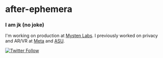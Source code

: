 # after-ephemera  

### I am jk (no joke)

I'm working on production at [Mysten Labs](https://mystenlabs.com/). I previously worked on privacy and AR/VR at [Meta](https://about.meta.com/) and [ASU](https://meteor.ame.asu.edu/).

[![Twitter Follow](https://img.shields.io/twitter/follow/huitseeker?label=Follow&style=social)](https://twitter.com/intent/follow?screen_name=after_ephemera)

